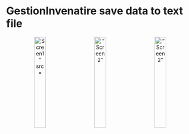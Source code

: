 # GestionInvenatire save data to text file

<p align="center">
  <img alt="Screen1” src="https://user-images.githubusercontent.com/35946656/184918660-c360f86d-73c7-4de3-b85f-a46f06246ec4.png" width="25%">
&nbsp; &nbsp; &nbsp; &nbsp;
  <img alt=“Screen2” src="https://user-images.githubusercontent.com/35946656/184918652-bf0ec0c1-6ba3-4a44-b07d-4826e5eb0a3a.png" width="25%">
  &nbsp; &nbsp; &nbsp; &nbsp;
  <img alt=“Screen2” src="https://user-images.githubusercontent.com/35946656/184918664-a4373ab6-85c6-4a8f-841e-41a555a72767.png" width="25%">
</p>
